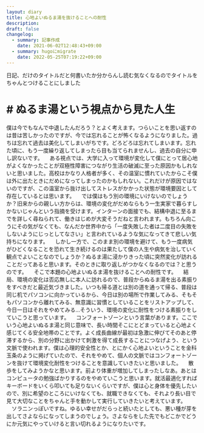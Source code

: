 ```yaml
---
layout: diary
title: 心地よいぬるま湯を抜けることへの耐性
description: 
draft: false
changelog:
  - summary: 記事作成
    date: 2021-06-02T12:48:43+09:00
  - summary: hugoにmigrate
    date: 2022-05-25T07:19:22+09:00
---
```


日記、だけのタイトルだと何書いたか分からんし読む気なくなるのでタイトルをちゃんとつけることにしました

# # ぬるま湯という視点から見た人生

僕は今でもなんで中退したんだろう？とよく考えます。つらいことを思い返すのは昔は苦しかったのですが、今では忘れることが怖くなるようになりました。過ちは忘れて過去は美化してしまいがちです。どろどろは忘れてしまいます。忘れた頃に、もう一度繰り返してしまったら目も当てられませんし、過去の自分に申し訳ないです。
　ある視点では、大学に入って環境が変化して僕にとって居心地がよくなかったことが双極性障害につながり生活の破滅に至った原因かもしれないと思いました。高校はかなり人格者が多く、その温室に慣れていたからこそ僕は外に出たときにだめになってしまったのかもしれない。これだけが原因ではないのですが、この温室から抜け出してストレスがかかった状態が環境要因として存在しているとは思います。
　では僕はもう別の環境にいけないのでしょうか？旧来からの親しい方からは、環境の変化がだめならもう一生実家で暮らすしかないじゃんという指摘を受けます。インターンの面接でも、結構中退に至るまでを詳しく尋ねられて、働きはじめが大変そうだねと言われます。もちろん向こうにその気がなくても、なんだか世界中から「一度失敗した者は二度目の失敗をしないようにじっとしてなさい」と言われているような気になってきて悲しい気持ちになります。
　しかし一方で、このまま別の環境を避けて、もう一度病気がひどくなることを恐れて生き続けるのは果たして僕の人生や病気を治していく観点でよいことなのでしょうか？ぬるま湯に浸かりきった頃に突然変化が訪れることだってあると思います。そのときに取り返しがつかなくなるのでは？と思うのです。
　そこで本題の心地よいぬるま湯を抜けることへの耐性です。
　結局、環境の変化は否応無しに本人に訪れるので、普段からぬるま湯を出る素振りをすべきだと最近気づきました。いつも帰る道とは別の道を通って帰る、普段は同じ机でパソコンに向かっているから、今日は別の場所で作業してみる、そもそもパソコンから離れてみる、無意識に習慣としていることをリストアップして、今日一日はそれをやめてみる...そういう、環境の変化に耐性をつける素振りをしていこうと思っています。
　コンフォートゾーンという言葉があります。ここでいう心地よいぬるま湯と同じ意味で、長い時間そこにとどまっていると心地よく感じてくる安全地帯のことです。よく成長曲線が最初は急激に伸びてそのあと停滞するから、別の分野に出かけて刺激を得て成長することにつなげよう、という文脈で使われます。僕は心理的安全性とか、とにかく心地よいということを金科玉条のように掲げていたので、それをやめて、個人の文脈ではコンフォートゾーンを抜けて環境変化耐性をつけることを意識していきたいと思いました。
　散歩をしてみようかなと思います。前より体重が増加してしまったしなあ。あとはコンピュータの勉強ばかりするのをやめていこうと思います。就活最適化すればキーボードをいくら叩いても足りないくらいですが、僕は心と身体を優先したいので、別に希望のところにいけなくても、就職できなくても、それより長い目で見て大切なことをちゃんと手を動かして実行していきたいと考えています。
　ソラニンっぽいですね。ゆるい幸せがだらっと続いたとしても、悪い種が芽を出してさよならになってしまうのでしょう。さよならをした先でもどこかでどうにか元気にやっていけると言い切れるようになりたいです。